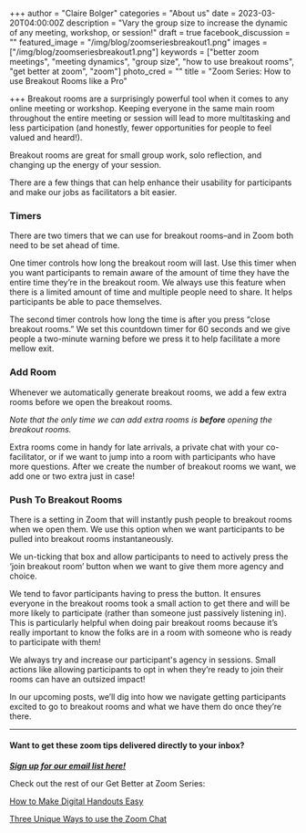 +++
author = "Claire Bolger"
categories = "About us"
date = 2023-03-20T04:00:00Z
description = "Vary the group size to increase the dynamic of any  meeting, workshop, or session!"
draft = true
facebook_discussion = ""
featured_image = "/img/blog/zoomseriesbreakout1.png"
images = ["/img/blog/zoomseriesbreakout1.png"]
keywords = ["better zoom meetings", "meeting dynamics", "group size", "how to use breakout rooms", "get better at zoom", "zoom"]
photo_cred = ""
title = "Zoom Series: How to use Breakout Rooms like a Pro"

+++
Breakout rooms are a surprisingly powerful tool when it comes to any online meeting or workshop. Keeping everyone in the same main room throughout the entire meeting or session will lead to more multitasking and less participation (and honestly, fewer opportunities for people to feel valued and heard!).

Breakout rooms are great for small group work, solo reflection, and changing up the energy of your session.

There are a few things that can help enhance their usability for participants and make our jobs as facilitators a bit easier.

### Timers

There are two timers that we can use for breakout rooms–and in Zoom both need to be set ahead of time.

One timer controls how long the breakout room will last. Use this timer when you want participants to remain aware of the amount of time they have the entire time they’re in the breakout room. We always use this feature when there is a limited amount of time and multiple people need to share. It helps participants be able to pace themselves.

The second timer controls how long the time is after you press “close breakout rooms.” We set this countdown timer for 60 seconds and we give people a two-minute warning before we press it to help facilitate a more mellow exit.

### Add Room

Whenever we automatically generate breakout rooms, we add a few extra rooms before we open the breakout rooms.

_Note that the only time we can add extra rooms is **before** opening the breakout rooms._

Extra rooms come in handy for late arrivals, a private chat with your co-facilitator, or if we want to jump into a room with participants who have more questions. After we create the number of breakout rooms we want, we add one or two extra just in case!

### Push To Breakout Rooms

There is a setting in Zoom that will instantly push people to breakout rooms when we open them. We use this option when we want participants to be pulled into breakout rooms instantaneously.

We un-ticking that box and allow participants to need to actively press the ‘join breakout room’ button when we want to give them more agency and choice.

We tend to favor participants having to press the button. It ensures everyone in the breakout rooms took a small action to get there and will be more likely to participate (rather than someone just passively listening in). This is particularly helpful when doing pair breakout rooms because it’s really important to know the folks are in a room with someone who is ready to participate with them!

We always try and increase our participant's agency in sessions. Small actions like allowing participants to opt in when they’re ready to join their rooms can have an outsized impact!

In our upcoming posts, we’ll dig into how we navigate getting participants excited to go to breakout rooms and what we have them do once they’re there.

***

#### Want to get these zoom tips delivered directly to your inbox?

[**_Sign up for our email list here!_**](https://facilitatorcards.ck.page/6e80ec00fe "Sign up for our email list here!")

Check out the rest of our Get Better at Zoom Series:

[How to Make Digital Handouts Easy](https://www.facilitator.cards/blog/how-to-make-digital-handouts-easy/)

[Three Unique Ways to use the Zoom Chat ](https://www.facilitator.cards/blog/three-unique-ways-to-use-the-zoom-chat/)
